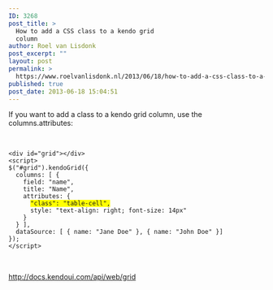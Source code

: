 ```yaml
---
ID: 3268
post_title: >
  How to add a CSS class to a kendo grid
  column
author: Roel van Lisdonk
post_excerpt: ""
layout: post
permalink: >
  https://www.roelvanlisdonk.nl/2013/06/18/how-to-add-a-css-class-to-a-kendo-grid-column/
published: true
post_date: 2013-06-18 15:04:51
---
```

<p>If you want to add a class to a kendo grid column, use the columns.attributes:</p>  <p>&#160;</p>  <pre><code>&lt;div id=&quot;grid&quot;&gt;&lt;/div&gt;
&lt;script&gt;
$(&quot;#grid&quot;).kendoGrid({
  columns: [ {
    field: &quot;name&quot;,
    title: &quot;Name&quot;,
    attributes: {
      <font style="background-color: #ffff00">&quot;class&quot;: &quot;table-cell&quot;,</font>
      style: &quot;text-align: right; font-size: 14px&quot;
    }
  } ],
  dataSource: [ { name: &quot;Jane Doe&quot; }, { name: &quot;John Doe&quot; }]
});
&lt;/script&gt;</code></pre>

<p>&#160;</p>

<p><a href="http://docs.kendoui.com/api/web/grid">http://docs.kendoui.com/api/web/grid</a></p>